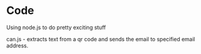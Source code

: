 # Code
Using node.js to do pretty exciting stuff

can.js - extracts text from a qr code and sends the email to specified email address.
